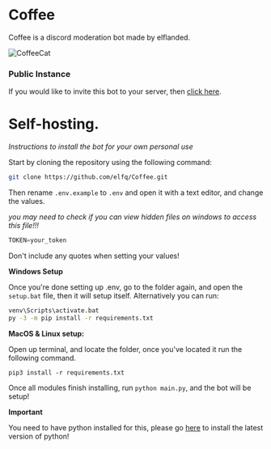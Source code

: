 # Coffee
Coffee is a discord moderation bot made by elflanded.

![CoffeeCat](https://media.discordapp.net/attachments/806781413809455134/810557761003847711/source.png)


### Public Instance

If you would like to invite this bot to your server, then [click here](https://top.gg/bot/766662611688751124). 

# Self-hosting.

*Instructions to install the bot for your own personal use*

Start by cloning the repository using the following command:
```sh
git clone https://github.com/elfq/Coffee.git
```

Then rename `.env.example` to `.env` and open it with a text editor, and change the values.

*you may need to check if you can view hidden files on windows to access this file!!!*

```py
TOKEN=your_token
```

Don't include any quotes when setting your values!

**Windows Setup**

Once you're done setting up .env, go to the folder again, and open the `setup.bat` file, then it will setup itself. Alternatively you can run:

```sh
venv\Scripts\activate.bat
py -3 -m pip install -r requirements.txt
```

**MacOS & Linux setup:**

Open up terminal, and locate the folder, once you've located it run the following command.

`pip3 install -r requirements.txt`

Once all modules finish installing, run `python main.py`, and the bot will be setup!

**Important**

You need to have python installed for this, please go [here](https://www.python.org/downloads/) to install the latest version of python!

